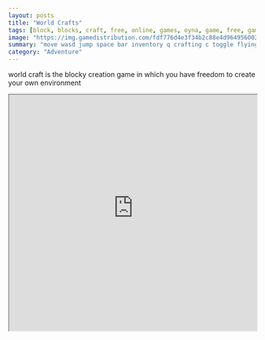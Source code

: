 ```yaml
---
layout: posts
title: "World Crafts"
tags: [block, blocks, craft, free, online, games, oyna, game, free, games, play, play, games]
image: "https://img.gamedistribution.com/fdf776d4e3f34b2c88e4d9649560024c-512x384.jpeg"
summary: "move wasd jump space bar inventory q crafting c toggle flying r destroy block left mouse button place block right mouse button select inventory block 1 2 3 esc pause menu  free online games oyna game free games play play games"
category: "Adventure"
---
```


world craft is the blocky creation game in which you have freedom to create your own environment

<iframe width="100%" height="480px;" src="https://html5.gamedistribution.com/fdf776d4e3f34b2c88e4d9649560024c/"></iframe>